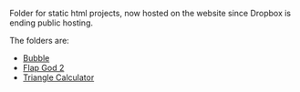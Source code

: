 ﻿Folder for static html projects,
now hosted on the website since Dropbox is ending public hosting.

The folders are:
* [Bubble](https://www.dropbox.com/sh/9raqb3k5mnle2jk/AACBiZP3YAG1uIuUYKz5R1gia?dl=0)
* [Flap God 2](https://www.dropbox.com/sh/6stjl7m9rz1xx57/AAAU0qrl8xxV-oMM7IPpaw_la?dl=0)
* [Triangle Calculator](https://www.dropbox.com/sh/50gio906qo11zs7/AABlxjXt85QTe2ShjOVckXKQa?dl=0)